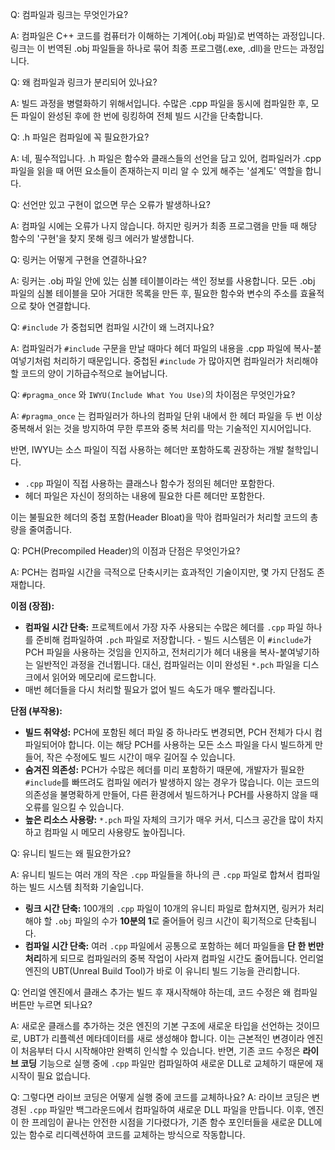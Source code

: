 ---
---


Q: 컴파일과 링크는 무엇인가요?

A: 컴파일은 C++ 코드를 컴퓨터가 이해하는 기계어(.obj 파일)로 번역하는 과정입니다. 링크는 이 번역된 .obj 파일들을 하나로 묶어 최종 프로그램(.exe, .dll)을 만드는 과정입니다.

Q: 왜 컴파일과 링크가 분리되어 있나요?

A: 빌드 과정을 병렬화하기 위해서입니다. 수많은 .cpp 파일을 동시에 컴파일한 후, 모든 파일이 완성된 후에 한 번에 링킹하여 전체 빌드 시간을 단축합니다.

Q: .h 파일은 컴파일에 꼭 필요한가요?

A: 네, 필수적입니다. .h 파일은 함수와 클래스들의 선언을 담고 있어, 컴파일러가 .cpp 파일을 읽을 때 어떤 요소들이 존재하는지 미리 알 수 있게 해주는 '설계도' 역할을 합니다.

Q: 선언만 있고 구현이 없으면 무슨 오류가 발생하나요?

A: 컴파일 시에는 오류가 나지 않습니다. 하지만 링커가 최종 프로그램을 만들 때 해당 함수의 '구현'을 찾지 못해 링크 에러가 발생합니다.

Q: 링커는 어떻게 구현을 연결하나요?

A: 링커는 .obj 파일 안에 있는 심볼 테이블이라는 색인 정보를 사용합니다. 모든 .obj 파일의 심볼 테이블을 모아 거대한 목록을 만든 후, 필요한 함수와 변수의 주소를 효율적으로 찾아 연결합니다.

Q: `#include` 가 중첩되면 컴파일 시간이 왜 느려지나요?

A: 컴파일러가 `#include` 구문을 만날 때마다 헤더 파일의 내용을 .cpp 파일에 복사-붙여넣기처럼 처리하기 때문입니다. 중첩된 `#include` 가 많아지면 컴파일러가 처리해야 할 코드의 양이 기하급수적으로 늘어납니다.

Q: `#pragma_once` 와 `IWYU(Include What You Use)`의 차이점은 무엇인가요?

A: `#pragma_once` 는 컴파일러가 하나의 컴파일 단위 내에서 한 헤더 파일을 두 번 이상 중복해서 읽는 것을 방지하여 무한 루프와 중복 처리를 막는 기술적인 지시어입니다.

반면, IWYU는 소스 파일이 직접 사용하는 헤더만 포함하도록 권장하는 개발 철학입니다. 
- `.cpp` 파일이 직접 사용하는 클래스나 함수가 정의된 헤더만 포함한다. 
- 헤더 파일은 자신이 정의하는 내용에 필요한 다른 헤더만 포함한다.

이는 불필요한 헤더의 중첩 포함(Header Bloat)을 막아 컴파일러가 처리할 코드의 총량을 줄여줍니다.

Q: PCH(Precompiled Header)의 이점과 단점은 무엇인가요?

A: PCH는 컴파일 시간을 극적으로 단축시키는 효과적인 기술이지만, 몇 가지 단점도 존재합니다.

**이점 (장점):**

- **컴파일 시간 단축:** 프로젝트에서 가장 자주 사용되는 수많은 헤더를 `.cpp` 파일 하나를 준비해 컴파일하여 `.pch` 파일로 저장합니다. - 빌드 시스템은 이 `#include`가 PCH 파일을 사용하는 것임을 인지하고, 전처리기가 헤더 내용을 복사-붙여넣기하는 일반적인 과정을 건너뜁니다. 대신, 컴파일러는 이미 완성된 `*.pch` 파일을 디스크에서 읽어와 메모리에 로드합니다.
- 매번 헤더들을 다시 처리할 필요가 없어 빌드 속도가 매우 빨라집니다.

**단점 (부작용):**

- **빌드 취약성:** PCH에 포함된 헤더 파일 중 하나라도 변경되면, PCH 전체가 다시 컴파일되어야 합니다. 이는 해당 PCH를 사용하는 모든 소스 파일을 다시 빌드하게 만들어, 작은 수정에도 빌드 시간이 매우 길어질 수 있습니다.
- **숨겨진 의존성:** PCH가 수많은 헤더를 미리 포함하기 때문에, 개발자가 필요한 `#include`를 빠뜨려도 컴파일 에러가 발생하지 않는 경우가 많습니다. 이는 코드의 의존성을 불명확하게 만들어, 다른 환경에서 빌드하거나 PCH를 사용하지 않을 때 오류를 일으킬 수 있습니다.
- **높은 리소스 사용량:** `*.pch` 파일 자체의 크기가 매우 커서, 디스크 공간을 많이 차지하고 컴파일 시 메모리 사용량도 높아집니다.


Q: 유니티 빌드는 왜 필요한가요?

A: 유니티 빌드는 여러 개의 작은 `.cpp` 파일들을 하나의 큰 `.cpp` 파일로 합쳐서 컴파일하는 빌드 시스템 최적화 기술입니다.
- **링크 시간 단축:** 100개의 `.cpp` 파일이 10개의 유니티 파일로 합쳐지면, 링커가 처리해야 할 `.obj` 파일의 수가 **10분의 1**로 줄어들어 링크 시간이 획기적으로 단축됩니다.
- **컴파일 시간 단축:** 여러 `.cpp` 파일에서 공통으로 포함하는 헤더 파일들을 **단 한 번만 처리**하게 되므로 컴파일러의 중복 작업이 사라져 컴파일 시간도 줄어듭니다.
언리얼 엔진의 UBT(Unreal Build Tool)가 바로 이 유니티 빌드 기능을 관리합니다.


Q: 언리얼 엔진에서 클래스 추가는 빌드 후 재시작해야 하는데, 코드 수정은 왜 컴파일 버튼만 누르면 되나요?

A: 새로운 클래스를 추가하는 것은 엔진의 기본 구조에 새로운 타입을 선언하는 것이므로, UBT가 리플렉션 메타데이터를 새로 생성해야 합니다. 이는 근본적인 변경이라 엔진이 처음부터 다시 시작해야만 완벽히 인식할 수 있습니다. 반면, 기존 코드 수정은 **라이브 코딩** 기능으로 실행 중에 `.cpp` 파일만 컴파일하여 새로운 DLL로 교체하기 때문에 재시작이 필요 없습니다.

Q: 그렇다면 라이브 코딩은 어떻게 실행 중에 코드를 교체하나요?
A: 라이브 코딩은 변경된 `.cpp` 파일만 백그라운드에서 컴파일하여 새로운 DLL 파일을 만듭니다. 이후, 엔진이 한 프레임이 끝나는 안전한 시점을 기다렸다가, 기존 함수 포인터들을 새로운 DLL에 있는 함수로 리디렉션하여 코드를 교체하는 방식으로 작동합니다.